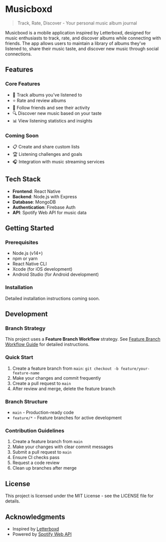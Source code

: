 # Musicboxd

> Track, Rate, Discover - Your personal music album journal

Musicboxd is a mobile application inspired by Letterboxd, designed for music enthusiasts to track, rate, and discover albums while connecting with friends. The app allows users to maintain a library of albums they've listened to, share their music taste, and discover new music through social connections.

## Features

### Core Features
- 🎵 Track albums you've listened to
- ⭐ Rate and review albums
- 👥 Follow friends and see their activity
- 🔍 Discover new music based on your taste
- 📊 View listening statistics and insights

### Coming Soon
- 📋 Create and share custom lists
- 🏆 Listening challenges and goals
- 🎧 Integration with music streaming services

## Tech Stack

- **Frontend**: React Native
- **Backend**: Node.js with Express
- **Database**: MongoDB
- **Authentication**: Firebase Auth
- **API**: Spotify Web API for music data

## Getting Started

### Prerequisites
- Node.js (v14+)
- npm or yarn
- React Native CLI
- Xcode (for iOS development)
- Android Studio (for Android development)

### Installation

Detailed installation instructions coming soon.

## Development

### Branch Strategy
This project uses a **Feature Branch Workflow** strategy. See [Feature Branch Workflow Guide](docs/feature_branch_workflow.md) for detailed instructions.

### Quick Start
1. Create a feature branch from `main`: `git checkout -b feature/your-feature-name`
2. Make your changes and commit frequently
3. Create a pull request to `main`
4. After review and merge, delete the feature branch

### Branch Structure
- `main` - Production-ready code
- `feature/*` - Feature branches for active development

### Contribution Guidelines
1. Create a feature branch from `main`
2. Make your changes with clear commit messages
3. Submit a pull request to `main`
4. Ensure CI checks pass
5. Request a code review
6. Clean up branches after merge

## License

This project is licensed under the MIT License - see the LICENSE file for details.

## Acknowledgments

- Inspired by [Letterboxd](https://letterboxd.com/)
- Powered by [Spotify Web API](https://developer.spotify.com/documentation/web-api/) 